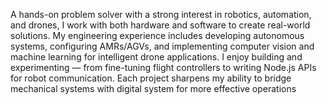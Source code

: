 A hands-on problem solver with a strong interest in robotics, automation, and drones, I work with both hardware and software to create real-world solutions. My engineering experience includes developing autonomous systems, configuring AMRs/AGVs, and implementing computer vision and machine learning for intelligent drone applications.
I enjoy building and experimenting — from fine-tuning flight controllers to writing Node.js APIs for robot communication. Each project sharpens my ability to bridge mechanical systems with digital system for more effective operations
